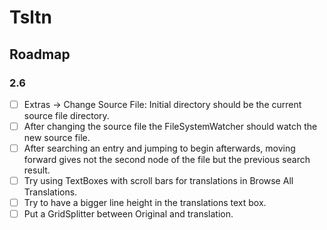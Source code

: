 ﻿# Tsltn
## Roadmap

### 2.6
- [ ] Extras -> Change Source File: Initial directory should be the current source file 
directory.
- [ ] After changing the source file the  FileSystemWatcher should watch the new source file.
- [ ] After searching an entry and jumping to begin afterwards, moving forward gives not the 
second node of the file but the previous search result.
- [ ] Try using TextBoxes with scroll bars for translations in Browse All Translations.
- [ ] Try to have a bigger line height in the translations text box.
- [ ] Put a GridSplitter between Original and translation.